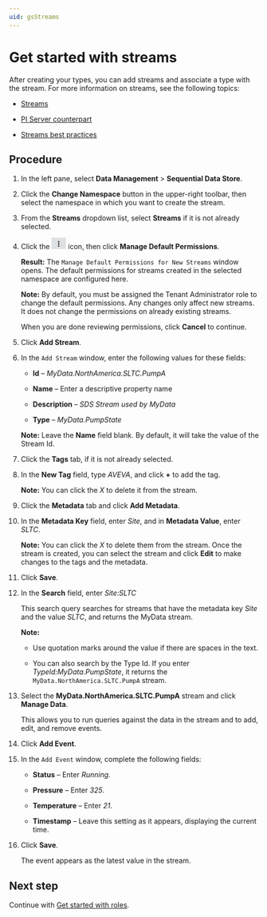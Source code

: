 ```yaml
---
uid: gsStreams
---
```


# Get started with streams

After creating your types, you can add streams and associate a type with the stream. For more information on streams, see the following topics:

- [Streams](xref:ccStreams)

- [PI Server counterpart](xref:ccStreams#streams-pi-server)

- [Streams best practices](xref:bpStreams)

## Procedure

1. In the left pane, select **Data Management** > **Sequential Data Store**.

1. Click the **Change Namespace** button in the upper-right toolbar, then select the namespace in which you want to create the stream. 

1. From the **Streams** dropdown list, select **Streams** if it is not already selected. 

1. Click the ![More Options button](images/more-options.png) icon, then click **Manage Default Permissions**.  

   **Result:** The `Manage Default Permissions for New Streams` window opens. The default permissions for streams created in the selected namespace are configured here.
   
    **Note:** By default, you must be assigned the Tenant Administrator role to change the default permissions. Any changes only affect new streams. It does not change the permissions on already existing streams. 
    
    When you are done reviewing permissions, click **Cancel** to continue.
   
1. Click **Add Stream**.

1. In the `Add Stream` window, enter the following values for these fields:

   - **Id** &ndash; *MyData.NorthAmerica.SLTC.PumpA*
   
   - **Name** &ndash; Enter a descriptive property name 

   - **Description** &ndash; *SDS Stream used by MyData*

   - **Type** &ndash; *MyData.PumpState*

    **Note:** Leave the **Name** field blank. By default, it will take the value of the Stream Id.

1. Click the **Tags** tab, if it is not already selected.

1. In the **New Tag** field, type *AVEVA*, and click **+** to add the tag. 

    **Note:** You can click the *X* to delete it from the stream.

1. Click the **Metadata** tab and click **Add Metadata**.

1. In the **Metadata Key** field,  enter *Site*, and in **Metadata Value**, enter *SLTC*. 

    **Note:** You can click the *X* to delete them from the stream. Once the stream is created, you can select the stream and click **Edit** to make changes to the tags and the metadata.

1. Click **Save**.

1. In the **Search** field, enter *Site:SLTC*

    This search query searches for streams that have the metadata key *Site* and the value *SLTC*, and returns the MyData stream. 
   
    **Note:** 
    
    - Use quotation marks around the value if there are spaces in the text.
    
    - You can also search by the Type Id. If you enter *TypeId:MyData.PumpState*, it returns the `MyData.NorthAmerica.SLTC.PumpA` stream.
    
1. Select the **MyData.NorthAmerica.SLTC.PumpA** stream and click **Manage Data**. 

    This allows you to run queries against the data in the stream and to add, edit, and remove events.

1. Click **Add Event**.

1. In the `Add Event` window, complete the following fields: 

    - **Status** &ndash; Enter *Running*.

    - **Pressure** &ndash; Enter *325*.

    - **Temperature** &ndash; Enter *21*.
    
    - **Timestamp** &ndash; Leave this setting as it appears, displaying the current time.

1. Click **Save**. 

    The event appears as the latest value in the stream. 

## Next step

Continue with [Get started with roles](xref:gsRoles).
